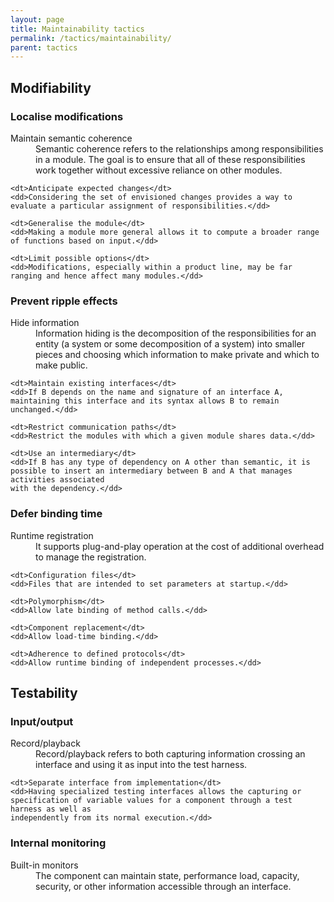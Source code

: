 ```yaml
---
layout: page
title: Maintainability tactics
permalink: /tactics/maintainability/
parent: tactics
---
```


## Modifiability

### Localise modifications

<dl>
    <dt>Maintain semantic coherence</dt>
    <dd>Semantic coherence refers to the relationships among responsibilities in a module. The goal is to ensure that all of these responsibilities work
    together without excessive reliance on other modules.</dd>
    
    <dt>Anticipate expected changes</dt>
    <dd>Considering the set of envisioned changes provides a way to evaluate a particular assignment of responsibilities.</dd>
    
    <dt>Generalise the module</dt>
    <dd>Making a module more general allows it to compute a broader range of functions based on input.</dd>
    
    <dt>Limit possible options</dt>
    <dd>Modifications, especially within a product line, may be far ranging and hence affect many modules.</dd>
</dl>

### Prevent ripple effects

<dl>
    <dt>Hide information</dt>
    <dd>Information hiding is the decomposition of the responsibilities for an entity (a system or some decomposition of a system) into smaller pieces and
    choosing which information to make private and which to make public.</dd>
    
    <dt>Maintain existing interfaces</dt>
    <dd>If B depends on the name and signature of an interface A, maintaining this interface and its syntax allows B to remain unchanged.</dd>
    
    <dt>Restrict communication paths</dt>
    <dd>Restrict the modules with which a given module shares data.</dd>
    
    <dt>Use an intermediary</dt>
    <dd>If B has any type of dependency on A other than semantic, it is possible to insert an intermediary between B and A that manages activities associated
    with the dependency.</dd>
</dl>

### Defer binding time

<dl>
    <dt>Runtime registration</dt>
    <dd>It supports plug-and-play operation at the cost of additional overhead to manage the registration.</dd>
    
    <dt>Configuration files</dt>
    <dd>Files that are intended to set parameters at startup.</dd>
    
    <dt>Polymorphism</dt>
    <dd>Allow late binding of method calls.</dd>
    
    <dt>Component replacement</dt>
    <dd>Allow load-time binding.</dd>
    
    <dt>Adherence to defined protocols</dt>
    <dd>Allow runtime binding of independent processes.</dd>
</dl>

## Testability

### Input/output

<dl>
    <dt>Record/playback</dt>
    <dd>Record/playback refers to both capturing information crossing an interface and using it as input into the test harness.</dd>
    
    <dt>Separate interface from implementation</dt>
    <dd>Having specialized testing interfaces allows the capturing or specification of variable values for a component through a test harness as well as
    independently from its normal execution.</dd>
</dl>

### Internal monitoring

<dl>
    <dt>Built-in monitors</dt>
    <dd>The component can maintain state, performance load, capacity, security, or other information accessible through an interface.</dd>
</dl>
